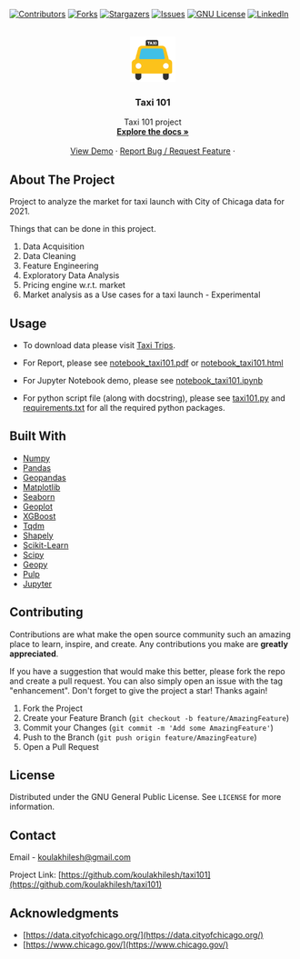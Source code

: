 <div id="top"></div>
<!--
*** Fork from Best-README-Template. If you have a suggestion
https://github.com/othneildrew/Best-README-Template
-->

<!-- PROJECT SHIELDS -->
[![Contributors][contributors-shield]][contributors-url]
[![Forks][forks-shield]][forks-url]
[![Stargazers][stars-shield]][stars-url]
[![Issues][issues-shield]][issues-url]
[![GNU License][license-shield]][license-url]
[![LinkedIn][linkedin-shield]][linkedin-url]



<!-- PROJECT LOGO -->
<br />
<div align="center">
  <a href="https://github.com/koulakhilesh/taxi101">
    <img src="images/logo.png" alt="Logo" width="80" height="80">
  </a>

<h3 align="center">Taxi 101</h3>

  <p align="center">
    Taxi 101 project
    <br />
    <a href="https://github.com/koulakhilesh/taxi101"><strong>Explore the docs »</strong></a>
    <br />
    <br />
    <a href="https://github.com/koulakhilesh/taxi101/blob/master/notebook_taxi101.ipynb">View Demo</a>
    ·
    <a href="https://github.com/koulakhilesh/taxi101/issues">Report Bug / Request Feature</a>
    ·
  </p>
</div>



<!-- ABOUT THE PROJECT -->
## About The Project

Project to analyze the market for taxi launch with City of Chicaga data for 2021.

Things that can be done in this project.

1. Data Acquisition
2. Data Cleaning
3. Feature Engineering
4. Exploratory Data Analysis
5. Pricing engine w.r.t. market
6. Market analysis as a Use cases for a taxi launch - Experimental



<!--Here's a blank template to get started: To avoid retyping too much info. Do a search and replace with your text editor for the following: `github_username`, `repo_name`, `twitter_handle`, `linkedin_username`, `email`, `email_client`, `project_title`, `project_description`
-->


<!-- USAGE EXAMPLES -->
## Usage

* To download data please visit [Taxi Trips](https://data.cityofchicago.org/Transportation/Taxi-Trips-2021/9kgb-ykyt).

* For Report, please see [notebook_taxi101.pdf](https://github.com/koulakhilesh/taxi101/blob/master/notebook_taxi101.pdf) or [notebook_taxi101.html](https://github.com/koulakhilesh/taxi101/blob/master/notebook_taxi101.html)
* For Jupyter Notebook demo, please see [notebook_taxi101.ipynb](https://github.com/koulakhilesh/taxi101/blob/master/notebook_taxi101.ipynb)
* For python script file (along with docstring), please see [taxi101.py](https://github.com/koulakhilesh/taxi101/blob/master/taxi101.py)  and [requirements.txt](https://github.com/koulakhilesh/taxi101/blob/master/requirements.txt) for all the required python packages.

## Built With

* [Numpy](https://numpy.org/)
* [Pandas](https://pandas.pydata.org/)
* [Geopandas](https://geopandas.org/en/stable/)
* [Matplotlib](https://matplotlib.org/)
* [Seaborn](https://seaborn.pydata.org/)
* [Geoplot](https://residentmario.github.io/geoplot/)
* [XGBoost](https://xgboost.readthedocs.io/en/stable/)
* [Tqdm](https://github.com/tqdm/tqdm)
* [Shapely](https://shapely.readthedocs.io/en/stable/manual.html)
* [Scikit-Learn](https://scikit-learn.org/stable/)
* [Scipy](https://scipy.org/)
* [Geopy](https://geopy.readthedocs.io/en/stable/)
* [Pulp](https://coin-or.github.io/pulp/)
* [Jupyter](https://jupyter.org/)


<!-- CONTRIBUTING -->
## Contributing

Contributions are what make the open source community such an amazing place to learn, inspire, and create. Any contributions you make are **greatly appreciated**.

If you have a suggestion that would make this better, please fork the repo and create a pull request. You can also simply open an issue with the tag "enhancement".
Don't forget to give the project a star! Thanks again!

1. Fork the Project
2. Create your Feature Branch (`git checkout -b feature/AmazingFeature`)
3. Commit your Changes (`git commit -m 'Add some AmazingFeature'`)
4. Push to the Branch (`git push origin feature/AmazingFeature`)
5. Open a Pull Request



<!-- LICENSE -->
## License

Distributed under the GNU General Public License. See `LICENSE` for more information.



<!-- CONTACT -->
## Contact

Email -  koulakhilesh@gmail.com
<!--
*** [@twitter_handle](https://twitter.com/twitter_handle) -
-->
Project Link: [https://github.com/koulakhilesh/taxi101](https://github.com/koulakhilesh/taxi101)


<!-- ACKNOWLEDGMENTS -->
## Acknowledgments

* [https://data.cityofchicago.org/](https://data.cityofchicago.org/)
* [https://www.chicago.gov/](https://www.chicago.gov/)




<!-- MARKDOWN LINKS & IMAGES -->
<!-- https://www.markdownguide.org/basic-syntax/#reference-style-links -->
[contributors-shield]: https://img.shields.io/github/contributors/koulakhilesh/taxi101.svg?style=for-the-badge
[contributors-url]: https://github.com/koulakhilesh/taxi101/graphs/contributors
[forks-shield]: https://img.shields.io/github/forks/koulakhilesh/taxi101.svg?style=for-the-badge
[forks-url]: https://github.com/koulakhilesh/taxi101/network/members
[stars-shield]: https://img.shields.io/github/stars/koulakhilesh/taxi101.svg?style=for-the-badge
[stars-url]: https://github.comkoulakhilesh/taxi101/stargazers
[issues-shield]: https://img.shields.io/github/issues/koulakhilesh/taxi101.svg?style=for-the-badge
[issues-url]: https://github.com/koulakhilesh/taxi101/issues
[license-shield]: https://img.shields.io/github/license/koulakhilesh/taxi101.svg?style=for-the-badge
[license-url]: https://github.com/koulakhilesh/taxi101/blob/master/LICENSE.txt
[linkedin-shield]: https://img.shields.io/badge/-LinkedIn-black.svg?style=for-the-badge&logo=linkedin&colorB=555
[linkedin-url]: https://linkedin.com/in/akhilesh-koul
